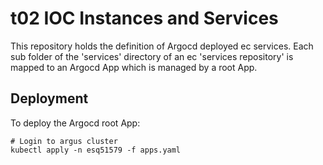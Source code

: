 # t02 IOC Instances and Services

This repository holds the definition of Argocd deployed ec services. Each sub folder of the 'services' directory of an ec 'services repository' is mapped to an Argocd App which is managed by a root App.

## Deployment
To deploy the Argocd root App:
```
# Login to argus cluster
kubectl apply -n esq51579 -f apps.yaml
```
